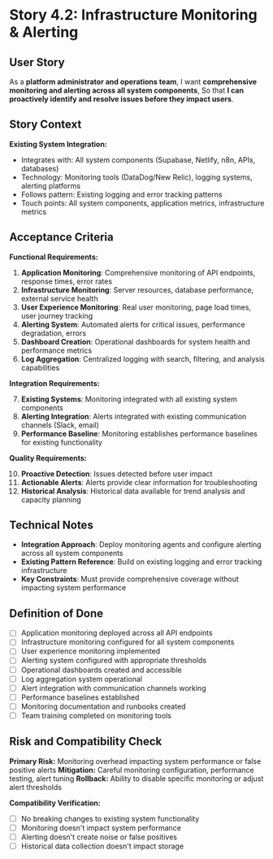 # Story 4.2: Infrastructure Monitoring & Alerting

## User Story

As a **platform administrator and operations team**,
I want **comprehensive monitoring and alerting across all system components**,
So that **I can proactively identify and resolve issues before they impact users**.

## Story Context

**Existing System Integration:**
- Integrates with: All system components (Supabase, Netlify, n8n, APIs, databases)
- Technology: Monitoring tools (DataDog/New Relic), logging systems, alerting platforms
- Follows pattern: Existing logging and error tracking patterns
- Touch points: All system components, application metrics, infrastructure metrics

## Acceptance Criteria

**Functional Requirements:**

1. **Application Monitoring**: Comprehensive monitoring of API endpoints, response times, error rates
2. **Infrastructure Monitoring**: Server resources, database performance, external service health
3. **User Experience Monitoring**: Real user monitoring, page load times, user journey tracking
4. **Alerting System**: Automated alerts for critical issues, performance degradation, errors
5. **Dashboard Creation**: Operational dashboards for system health and performance metrics
6. **Log Aggregation**: Centralized logging with search, filtering, and analysis capabilities

**Integration Requirements:**

7. **Existing Systems**: Monitoring integrated with all existing system components
8. **Alerting Integration**: Alerts integrated with existing communication channels (Slack, email)
9. **Performance Baseline**: Monitoring establishes performance baselines for existing functionality

**Quality Requirements:**

10. **Proactive Detection**: Issues detected before user impact
11. **Actionable Alerts**: Alerts provide clear information for troubleshooting
12. **Historical Analysis**: Historical data available for trend analysis and capacity planning

## Technical Notes

- **Integration Approach**: Deploy monitoring agents and configure alerting across all system components
- **Existing Pattern Reference**: Build on existing logging and error tracking infrastructure
- **Key Constraints**: Must provide comprehensive coverage without impacting system performance

## Definition of Done

- [ ] Application monitoring deployed across all API endpoints
- [ ] Infrastructure monitoring configured for all system components
- [ ] User experience monitoring implemented
- [ ] Alerting system configured with appropriate thresholds
- [ ] Operational dashboards created and accessible
- [ ] Log aggregation system operational
- [ ] Alert integration with communication channels working
- [ ] Performance baselines established
- [ ] Monitoring documentation and runbooks created
- [ ] Team training completed on monitoring tools

## Risk and Compatibility Check

**Primary Risk:** Monitoring overhead impacting system performance or false positive alerts
**Mitigation:** Careful monitoring configuration, performance testing, alert tuning
**Rollback:** Ability to disable specific monitoring or adjust alert thresholds

**Compatibility Verification:**
- [ ] No breaking changes to existing system functionality
- [ ] Monitoring doesn't impact system performance
- [ ] Alerting doesn't create noise or false positives
- [ ] Historical data collection doesn't impact storage
